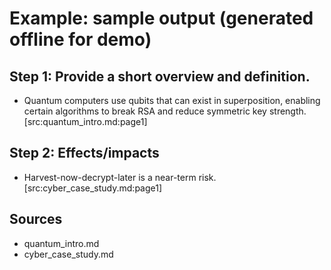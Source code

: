# Example: sample output (generated offline for demo)

## Step 1: Provide a short overview and definition.
- Quantum computers use qubits that can exist in superposition, enabling certain algorithms to break RSA and reduce symmetric key strength. [src:quantum_intro.md:page1]

## Step 2: Effects/impacts
- Harvest-now-decrypt-later is a near-term risk. [src:cyber_case_study.md:page1]

## Sources
- quantum_intro.md
- cyber_case_study.md
